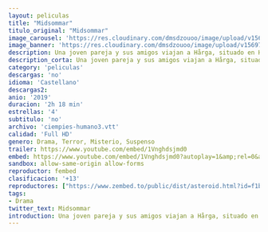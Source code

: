 ```yaml
---
layout: peliculas
title: "Midsommar"
titulo_original: "Midsommar"
image_carousel: 'https://res.cloudinary.com/dmsdzouoo/image/upload/v1569720187/misomar-min_dj5yem.jpg'
image_banner: 'https://res.cloudinary.com/dmsdzouoo/image/upload/v1569720193/mid_2-min_jtzvft.jpg'
description: Una joven pareja y sus amigos viajan a Hårga, situado en Hälsingland, una provincia de Suecia, para visitar la ciudad rural de uno de ellos y asistir a su festival de solsticio de verano. Lo que comienza como un retiro idílico desciende rápidamente en una competencia cada vez más violenta y extraña a manos de un culto pagano.
description_corta: Una joven pareja y sus amigos viajan a Hårga, situado en Hälsingland, una provincia de Suecia, para visitar la ciudad rural de uno de ellos y asistir a su festival de solsticio de verano. Lo que comienza como un retiro idílico desciende rápidamente en una competencia cada vez más violenta y extraña a manos de un culto pagano.
category: 'peliculas'
descargas: 'no'
idioma: 'Castellano'
descargas2:
anio: '2019'
duracion: '2h 18 min'
estrellas: '4'
subtitulo: 'no'
archivo: 'ciempies-humano3.vtt'
calidad: 'Full HD'
genero: Drama, Terror, Misterio, Suspenso
trailer: https://www.youtube.com/embed/1Vnghdsjmd0
embed: https://www.youtube.com/embed/1Vnghdsjmd0?autoplay=1&amp;rel=0&amp;hd=1&border=0&wmode=opaque&enablejsapi=1&modestbranding=1&controls=1&showinfo=0
sandbox: allow-same-origin allow-forms
reproductor: fembed
clasificacion: '+13'
reproductores: ["https://www.zembed.to/public/dist/asteroid.html?id=f1bb0bc87329f1dcdd3c85533a4e55a0&title=Midsommar","https://www.zembed.to/public/dist/asteroid.html?id=7be4bc2fc841efa2fcfbb372d43e00b5&title=Midsommar"]
tags:
- Drama
twitter_text: Midsommar
introduction: Una joven pareja y sus amigos viajan a Hårga, situado en Hälsingland, una provincia de Suecia, para visitar la ciudad rural de uno de ellos y asistir a su festival de solsticio de verano. Lo que comienza como un retiro idílico desciende rápidamente en una competencia cada vez más violenta y extraña a manos de un culto pagano.
---
```



 







